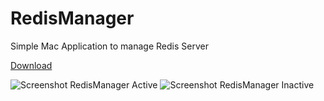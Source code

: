 # RedisManager
Simple Mac Application to manage Redis Server

[Download](https://github.com/giuseppesalvo/RedisManager/raw/master/Redis%20Manager.zip)

![ Screenshot RedisManager Active ](https://raw.githubusercontent.com/giuseppesalvo/RedisManager/master/Screenshot1.png)
![ Screenshot RedisManager Inactive ](https://raw.githubusercontent.com/giuseppesalvo/RedisManager/master/Screenshot2.png)
